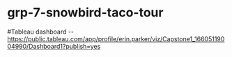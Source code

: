 # grp-7-snowbird-taco-tour


#Tableau dashboard -- https://public.tableau.com/app/profile/erin.parker/viz/Capstone1_16605119004990/Dashboard1?publish=yes
